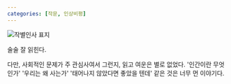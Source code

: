 ```yaml
---
categories: [작문, 인상비평]
---
```

![작별인사 표지](https://image.aladin.co.kr/product/29281/68/cover500/k122837904_1.jpg)

술술 잘 읽힌다.

다만, 사회적인 문제가 주 관심사여서 그런지, 읽고 여운은 별로 없었다. '인간이란 무엇인가' '우리는 왜 사는가' '태어나지 않았다면 좋았을 텐데' 같은 것은 너무 먼 이야기다.
